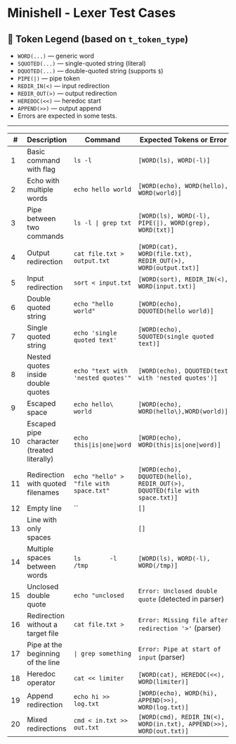 # Minishell - Lexer Test Cases

## 📜 Token Legend (based on `t_token_type`)

- `WORD(...)` — generic word
- `SQUOTED(...)` — single-quoted string (literal)
- `DQUOTED(...)` — double-quoted string (supports `$`)
- `PIPE(|)` — pipe token
- `REDIR_IN(<)` — input redirection
- `REDIR_OUT(>)` — output redirection
- `HEREDOC(<<)` — heredoc start
- `APPEND(>>)` — output append
- Errors are expected in some tests.

---

| #  | Description                            | Command                                | Expected Tokens or Error                                                   | Checked |
|----|----------------------------------------|----------------------------------------|-----------------------------------------------------------------------------|---------|
| 1  | Basic command with flag                | `ls -l`                                | `[WORD(ls), WORD(-l)]`                                                     | ✅      |
| 2  | Echo with multiple words               | `echo hello world`                     | `[WORD(echo), WORD(hello), WORD(world)]`                                   | ✅      |
| 3  | Pipe between two commands              | `ls -l \| grep txt`                    | `[WORD(ls), WORD(-l), PIPE(\|), WORD(grep), WORD(txt)]`                     | ✅      |
| 4  | Output redirection                     | `cat file.txt > output.txt`           | `[WORD(cat), WORD(file.txt), REDIR_OUT(>), WORD(output.txt)]`             | ✅      |
| 5  | Input redirection                      | `sort < input.txt`                    | `[WORD(sort), REDIR_IN(<), WORD(input.txt)]`                              | ✅      |
| 6  | Double quoted string                   | `echo "hello world"`                  | `[WORD(echo), DQUOTED(hello world)]`                                       | ✅      |
| 7  | Single quoted string                   | `echo 'single quoted text'`           | `[WORD(echo), SQUOTED(single quoted text)]`                                | ✅      |
| 8  | Nested quotes inside double quotes     | `echo "text with 'nested quotes'"`    | `[WORD(echo), DQUOTED(text with 'nested quotes')]`                         | ✅      |
| 9  | Escaped space                          | `echo hello\ world`                   | `[WORD(echo), WORD(hello\),WORD(world)]`                                          | ✅      |
| 10 | Escaped pipe character (treated literally) | `echo this\|is\|one\|word`       | `[WORD(echo), WORD(this\|is\|one\|word)]`                                     | ✅      |
| 11 | Redirection with quoted filenames      | `echo "hello" > "file with space.txt"`| `[WORD(echo), DQUOTED(hello), REDIR_OUT(>), DQUOTED(file with space.txt)]` | ✅      |
| 12 | Empty line                             | ``                                     | `[]`                                                                       | ✅      |
| 13 | Line with only spaces                  | `    `                                 | `[]`                                                                       | ❌      |
| 14 | Multiple spaces between words          | `ls        -l       /tmp`             | `[WORD(ls), WORD(-l), WORD(/tmp)]`                                         | ✅      |
| 15 | Unclosed double quote                  | `echo "unclosed`                      | `Error: Unclosed double quote` (detected in parser)                        | ❌      |
| 16 | Redirection without a target file      | `cat file.txt >`                      | `Error: Missing file after redirection '>'` (parser)                       | ❓      |
| 17 | Pipe at the beginning of the line      | `\| grep something`                   | `Error: Pipe at start of input` (parser)                                   | ❓      |
| 18 | Heredoc operator                       | `cat << limiter`                      | `[WORD(cat), HEREDOC(<<), WORD(limiter)]`                                  | ✅      |
| 19 | Append redirection                     | `echo hi >> log.txt`                  | `[WORD(echo), WORD(hi), APPEND(>>), WORD(log.txt)]`                        | ✅      |
| 20 | Mixed redirections                     | `cmd < in.txt >> out.txt`             | `[WORD(cmd), REDIR_IN(<), WORD(in.txt), APPEND(>>), WORD(out.txt)]`        | ✅      |
